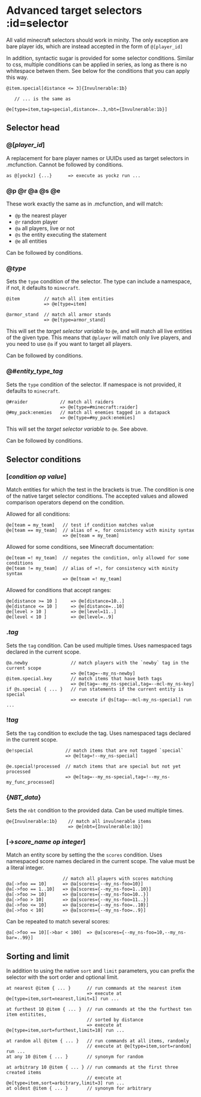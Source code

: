 # Advanced target selectors :id=selector
All valid minecraft selectors should work in minity. The only exception are bare player ids, which are instead accepted in the form of `@[player_id]`

In addition, syntactic sugar is provided for some selector conditions. Similar to css, multiple conditions can be applied in series, as long as there is no whitespace betwen them. See below for the conditions that you can apply this way.
````minity
@item.special[distance <= 3]{Invulnerable:1b}

   // ... is the same as 

@e[type=item,tag=special,distance=..3,nbt={Invulnerable:1b}]
````
## Selector head

### <b>@[</b>*player_id*<b>]</b>
A replacement for bare player names or UUIDs used as target selectors in .mcfunction. Cannot be followed by conditions.

````minity
as @[yockz] {...}      => execute as yockz run ...
````

### <b>@p</b> <b>@r</b> <b>@a</b> <b>@s</b> <b>@e</b>
These work exactly the same as in .mcfunction, and will match:
* `@p` the nearest player
* `@r` random player
* `@a` all players, live or not
* `@s` the entity executing the statement
* `@e` all entities

Can be followed by conditions.

### <b>@</b>*type*
Sets the `type` condition of the selector. The type can include a namespace, if not, it defaults to `minecraft`.

````minity
@item         // match all item entities   
              => @e[type=item]

@armor_stand  // match all armor stands
              => @e[type=armor_stand]
````
This will set the *target selector variable* to `@e`, and will match all live entities of the given type. This means that `@player` will match only live players, and you need to use `@a` if you want to target all players. 

Can be followed by conditions.

### <b>@#</b>*entity_type_tag*
Sets the `type` condition of the selector. If namespace is not provided, it defaults to `minecraft`.
````minity
@#raider            // match all raiders                       
                    => @e[type=#minecraft:raider]
@#my_pack:enemies   // match all enemies tagged in a datapack
                    => @e[type=#my_pack:enemies]
````
This will set the *target selector variable* to `@e`. See above. 

Can be followed by conditions.

## Selector conditions

### <b>[</b>*condition* *op* *value*<b>]</b>
Match entities for which the test in the brackets is true. The condition is one of the native target selector conditions. The accepted values and allowed comparison operators depend on the condition.

Allowed for all conditions:
````minity
@e[team = my_team]   // test if condition matches value
@e[team == my_team]  // alias of =, for consistency with minity syntax
                     => @e[team = my_team]
````
Allowed for some conditions, see Minecraft documentation:
````minity
@e[team =! my_team]  // negates the condition, only allowed for some conditions
@e[team != my_team]  // alias of =!, for consistency with minity syntax
                     => @e[team =! my_team]
````
Allowed for conditions that accept ranges:
````minity
@e[distance >= 10 ]     => @e[distance=10..]
@e[distance <= 10 ]     => @e[distance=..10]
@e[level > 10 ]         => @e[level=11..]
@e[level < 10 ]         => @e[level=..9]
````

### <b>.</b>*tag*
Sets the `tag` condition. Can be used multiple times. Uses namespaced tags declared in the current scope.
````minity
@a.newby                // match players with the `newby` tag in the current scope
                        => @e[tag=--my_ns-newby]
@item.special.key       // match items that have both tags
                        => @e[tag=--my_ns-special,tag=--mcl-my_ns-key]
if @s.special { ... }   // run statements if the current entity is special
                        => execute if @s[tag=--mcl-my_ns-special] run ...
````

### <b>!</b>*tag*
Sets the `tag` condition to exclude the tag. Uses namespaced tags declared in the current scope.
````minity
@e!special            // match items that are not tagged `special`
                      => @e[tag=!--my_ns-special]

@e.special!processed  // match items that are special but not yet processed
                      => @e[tag=--my_ns-special,tag=!--my_ns-my_func_processed]
````
### <b>{</b>*NBT_data*<b>}</b>
Sets the `nbt` condition to the provided data. Can be used multiple times.

````minity
@e{Invulnerable:1b}    // match all invulnerable items
                       => @e[nbt={Invulnerable:1b}]
````
### <b>[-></b>*score_name* *op* *integer*<b>]</b>
Match an entity score by setting the the `scores` condition. Uses namespaced score names declared in the current scope. The value must be a literal integer.

````minity
                     // match all players with scores matching
@a[->foo == 10]      => @a[scores={--my_ns-foo=10}]
@a[->foo == 1..10]   => @a[scores={--my_ns-foo=1..10}]
@a[->foo >= 10]      => @a[scores={--my_ns-foo=10..}]
@a[->foo > 10]       => @a[scores={--my_ns-foo=11..}]
@a[->foo <= 10]      => @a[scores={--my_ns-foo=..10}]
@a[->foo < 10]       => @a[scores={--my_ns-foo=..9}]
````
Can be repeated to match several scores:
````minity
@a[->foo == 10][->bar < 100]  => @a[scores={--my_ns-foo=10,--my_ns-bar=..99}]
````

## Sorting and limit
In addition to using the native `sort` and `limit` parameters, you can prefix the selector with the sort order and optional limit.
````minity
at nearest @item { ... }      // run commands at the nearest item
                              => execute at @e[type=item,sort=nearest,limit=1] run ...

at furthest 10 @item { ... }  // run commands at the the furthest ten item entitites, 
                              // sorted by distance
                              => execute at @e[type=item,sort=furthest,limit=10] run ...

at random all @item { ... }   // run commands at all items, randomly
                              // execute at @e[type=item,sort=random] run ...
at any 10 @item { ... }       // synonym for random

at arbitrary 10 @item { ... } // run commands at the first three created items
                              // execute at @e[type=item,sort=arbitrary,limit=3] run ...
at oldest @item { ... }       // synonym for arbitrary                         
````